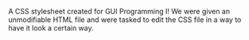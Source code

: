 A CSS stylesheet created for GUI Programming I!
We were given an unmodifiable HTML file and were tasked to edit the CSS file in a way to have it look a certain way.
